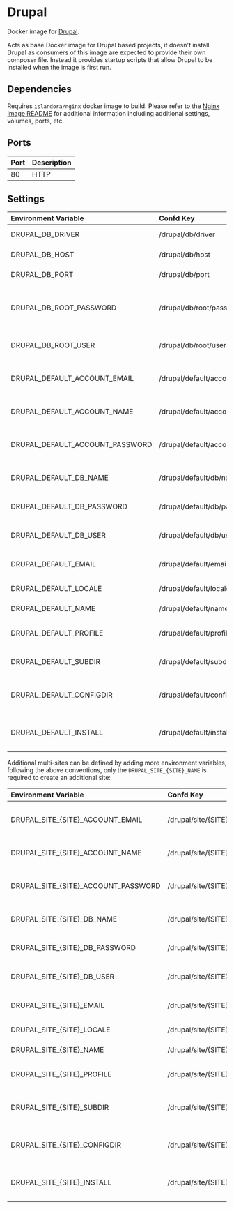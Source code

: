 # Drupal

Docker image for [Drupal].

Acts as base Docker image for Drupal based projects, it doesn't install Drupal
as consumers of this image are expected to provide their own composer file.
Instead it provides startup scripts that allow Drupal to be installed when the
image is first run.

## Dependencies

Requires `islandora/nginx` docker image to build. Please refer to the
[Nginx Image README](../nginx/README.md) for additional information including
additional settings, volumes, ports, etc.

## Ports

| Port | Description |
| :--- | :---------- |
| 80   | HTTP        |

## Settings

| Environment Variable            | Confd Key                         | Default                 | Description                                               |
| :------------------------------ | :------------------------------- | :---------------------- | :-------------------------------------------------------- |
| DRUPAL_DB_DRIVER                | /drupal/db/driver                | mysql                   | The database driver                                       |
| DRUPAL_DB_HOST                  | /drupal/db/host                  | database                | The database host                                         |
| DRUPAL_DB_PORT                  | /drupal/db/port                  | 3306                    | The database port                                         |
| DRUPAL_DB_ROOT_PASSWORD         | /drupal/db/root/password         | password                | The database root user (used to create the site database) |
| DRUPAL_DB_ROOT_USER             | /drupal/db/root/user             | root                    | The database root user password                           |
| DRUPAL_DEFAULT_ACCOUNT_EMAIL    | /drupal/default/account/email    | webmaster@localhost.com | The email to use for the admin account                    |
| DRUPAL_DEFAULT_ACCOUNT_NAME     | /drupal/default/account/name     | admin                   | The Drupal administrator user                             |
| DRUPAL_DEFAULT_ACCOUNT_PASSWORD | /drupal/default/account/password | password                | The Drupal administrator user password                    |
| DRUPAL_DEFAULT_DB_NAME          | /drupal/default/db/name          | drupal_default          | The name of the sites database                            |
| DRUPAL_DEFAULT_DB_PASSWORD      | /drupal/default/db/password      | password                | The database users password                               |
| DRUPAL_DEFAULT_DB_USER          | /drupal/default/db/user          | drupal_default          | The database user used by the site                        |
| DRUPAL_DEFAULT_EMAIL            | /drupal/default/email            | webmaster@localhost.com | The Drupal administrators email                           |
| DRUPAL_DEFAULT_LOCALE           | /drupal/default/locale           | en                      | The Drupal sites locale                                   |
| DRUPAL_DEFAULT_NAME             | /drupal/default/name             | default                 | The Drupal sites name                                     |
| DRUPAL_DEFAULT_PROFILE          | /drupal/default/profile          | standard                | The installation profile to use                           |
| DRUPAL_DEFAULT_SUBDIR           | /drupal/default/subdir           | default                 | The installation profile to use                           |
| DRUPAL_DEFAULT_CONFIGDIR        | /drupal/default/configdir        |                         | Install using existing config files from directory        |
| DRUPAL_DEFAULT_INSTALL          | /drupal/default/install          | true                    | Perform install if not already installed                  |

Additional multi-sites can be defined by adding more environment variables,
following the above conventions, only the `DRUPAL_SITE_{SITE}_NAME` is required
to create an additional site:

| Environment Variable                | Confd Key                             | Default                 | Description                                        |
| :---------------------------------- | :----------------------------------- | :---------------------- | :------------------------------------------------- |
| DRUPAL_SITE_{SITE}_ACCOUNT_EMAIL    | /drupal/site/{SITE}/account/email    | webmaster@localhost.com | The email to use for the admin account             |
| DRUPAL_SITE_{SITE}_ACCOUNT_NAME     | /drupal/site/{SITE}/account/name     | admin                   | The Drupal administrator user                      |
| DRUPAL_SITE_{SITE}_ACCOUNT_PASSWORD | /drupal/site/{SITE}/account/password | password                | The Drupal administrator user password             |
| DRUPAL_SITE_{SITE}_DB_NAME          | /drupal/site/{SITE}/db/name          | drupal_{SITE}           | The name of the sites database                     |
| DRUPAL_SITE_{SITE}_DB_PASSWORD      | /drupal/site/{SITE}/db/password      | password                | The database users password                        |
| DRUPAL_SITE_{SITE}_DB_USER          | /drupal/site/{SITE}/db/user          | drupal_{SITE}           | The database user used by the site                 |
| DRUPAL_SITE_{SITE}_EMAIL            | /drupal/site/{SITE}/email            | webmaster@localhost.com | The Drupal administrators email                    |
| DRUPAL_SITE_{SITE}_LOCALE           | /drupal/site/{SITE}/locale           | en                      | The Drupal sites locale                            |
| DRUPAL_SITE_{SITE}_NAME             | /drupal/site/{SITE}/name             |                         | The Drupal sites name                              |
| DRUPAL_SITE_{SITE}_PROFILE          | /drupal/site/{SITE}/profile          | standard                | The installation profile to use                    |
| DRUPAL_SITE_{SITE}_SUBDIR           | /drupal/site/{SITE}/subdir           | {SITE}                  | The subdirectory to install the sub-site into      |
| DRUPAL_SITE_{SITE}_CONFIGDIR        | /drupal/site/{SITE}/configdir        |                         | Install using existing config files from directory |
| DRUPAL_SITE_{SITE}_INSTALL          | /drupal/site/{SITE}/install          | true                    | Perform install if not already installed           |

[Drupal]: https://www.drupal.org/
